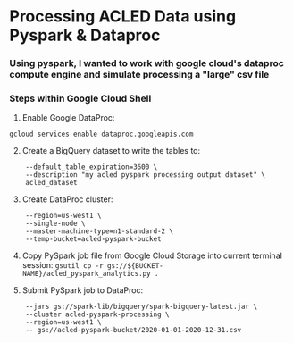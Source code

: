 # Processing ACLED Data using Pyspark & Dataproc 

### Using pyspark, I wanted to work with google cloud's dataproc compute engine and simulate processing a "large" csv file

### Steps within Google Cloud Shell
1. Enable Google DataProc: 

```gcloud services enable dataproc.googleapis.com``` 

2. Create a BigQuery dataset to write the tables to:
```bq --location=us-west1 mk -d \
    --default_table_expiration=3600 \
    --description "my acled pyspark processing output dataset" \
    acled_dataset
```

3. Create DataProc cluster: 
```gcloud dataproc clusters create acled-pyspark-processing \
    --region=us-west1 \
    --single-node \
    --master-machine-type=n1-standard-2 \
    --temp-bucket=acled-pyspark-bucket
```

4. Copy PySpark job file from Google Cloud Storage into current terminal session:
```gsutil cp -r gs://${BUCKET-NAME}/acled_pyspark_analytics.py .```

5. Submit PySpark job to DataProc: 
```gcloud dataproc jobs submit pyspark acled_pyspark_analytics.py \
    --jars gs://spark-lib/bigquery/spark-bigquery-latest.jar \
    --cluster acled-pyspark-processing \
    --region=us-west1 \
    -- gs://acled-pyspark-bucket/2020-01-01-2020-12-31.csv
```
